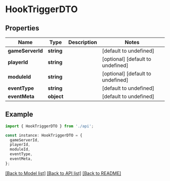 # HookTriggerDTO

## Properties

| Name             | Type       | Description | Notes                             |
| ---------------- | ---------- | ----------- | --------------------------------- |
| **gameServerId** | **string** |             | [default to undefined]            |
| **playerId**     | **string** |             | [optional] [default to undefined] |
| **moduleId**     | **string** |             | [optional] [default to undefined] |
| **eventType**    | **string** |             | [default to undefined]            |
| **eventMeta**    | **object** |             | [default to undefined]            |

## Example

```typescript
import { HookTriggerDTO } from './api';

const instance: HookTriggerDTO = {
  gameServerId,
  playerId,
  moduleId,
  eventType,
  eventMeta,
};
```

[[Back to Model list]](../README.md#documentation-for-models) [[Back to API list]](../README.md#documentation-for-api-endpoints) [[Back to README]](../README.md)
